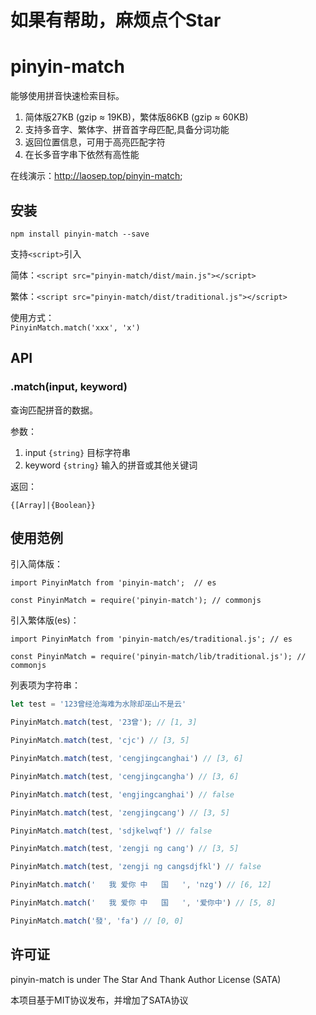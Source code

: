 # 如果有帮助，麻烦点个Star

# pinyin-match

能够使用拼音快速检索目标。

1. 简体版27KB (gzip ≈ 19KB)，繁体版86KB (gzip ≈ 60KB)
2. 支持多音字、繁体字、拼音首字母匹配,具备分词功能
3. 返回位置信息，可用于高亮匹配字符
4. 在长多音字串下依然有高性能

在线演示：<http://laosep.top/pinyin-match>;

## 安装

```shell
npm install pinyin-match --save
```

支持`<script>`引入

简体：`<script src="pinyin-match/dist/main.js"></script>`  

繁体：`<script src="pinyin-match/dist/traditional.js"></script>`  

使用方式：  
`PinyinMatch.match('xxx', 'x')`

## API

### .match(input, keyword)

查询匹配拼音的数据。

参数：

1. input `{string}` 目标字符串
2. keyword `{string}` 输入的拼音或其他关键词

返回：

`{[Array]|{Boolean}}`

## 使用范例

引入简体版：  
```
import PinyinMatch from 'pinyin-match';  // es  

const PinyinMatch = require('pinyin-match'); // commonjs
```  

引入繁体版(es)：  
```
import PinyinMatch from 'pinyin-match/es/traditional.js'; // es  

const PinyinMatch = require('pinyin-match/lib/traditional.js'); // commonjs
```

列表项为字符串：

```js
let test = '123曾经沧海难为水除却巫山不是云'

PinyinMatch.match(test, '23曾'); // [1, 3]

PinyinMatch.match(test, 'cjc') // [3, 5]

PinyinMatch.match(test, 'cengjingcanghai') // [3, 6]

PinyinMatch.match(test, 'cengjingcangha') // [3, 6]

PinyinMatch.match(test, 'engjingcanghai') // false

PinyinMatch.match(test, 'zengjingcang') // [3, 5]

PinyinMatch.match(test, 'sdjkelwqf') // false

PinyinMatch.match(test, 'zengji ng cang') // [3, 5]

PinyinMatch.match(test, 'zengji ng cangsdjfkl') // false

PinyinMatch.match('   我 爱你 中   国   ', 'nzg') // [6, 12]

PinyinMatch.match('   我 爱你 中   国   ', '爱你中') // [5, 8]

PinyinMatch.match('發', 'fa') // [0, 0]

```

## 许可证

pinyin-match is under The Star And Thank Author License (SATA)

本项目基于MIT协议发布，并增加了SATA协议
